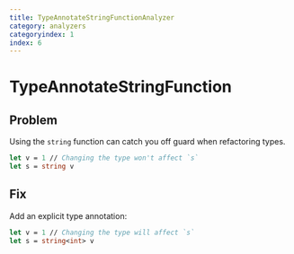 ```yaml
---
title: TypeAnnotateStringFunctionAnalyzer
category: analyzers
categoryindex: 1
index: 6
---
```


# TypeAnnotateStringFunction

## Problem

Using the `string` function can catch you off guard when refactoring types.

```fsharp
let v = 1 // Changing the type won't affect `s`
let s = string v
```

## Fix

Add an explicit type annotation:

```fsharp
let v = 1 // Changing the type will affect `s`
let s = string<int> v
```